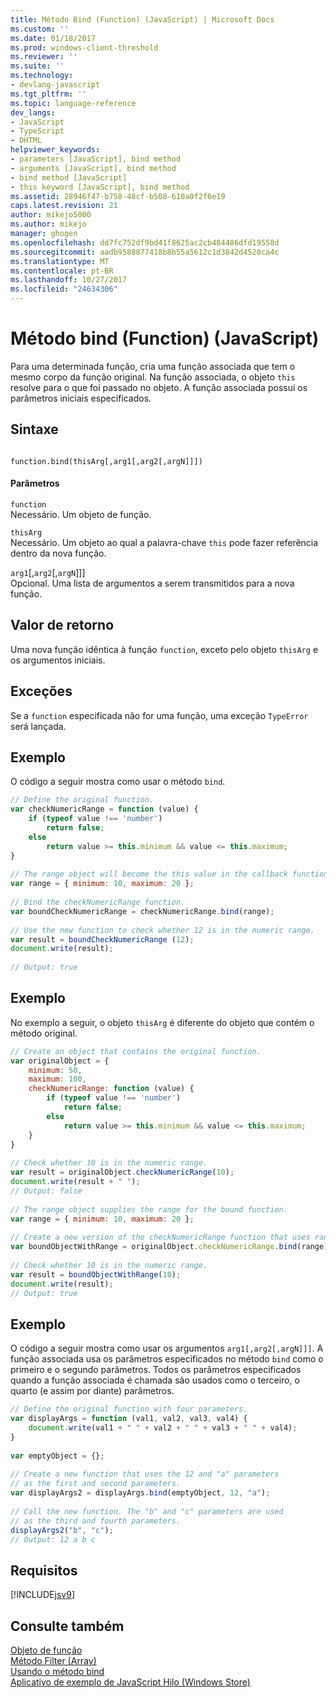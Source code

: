 ```yaml
---
title: Método Bind (Function) (JavaScript) | Microsoft Docs
ms.custom: ''
ms.date: 01/18/2017
ms.prod: windows-client-threshold
ms.reviewer: ''
ms.suite: ''
ms.technology:
- devlang-javascript
ms.tgt_pltfrm: ''
ms.topic: language-reference
dev_langs:
- JavaScript
- TypeScript
- DHTML
helpviewer_keywords:
- parameters [JavaScript], bind method
- arguments [JavaScript], bind method
- bind method [JavaScript]
- this keyword [JavaScript], bind method
ms.assetid: 28946f47-b758-48cf-b508-610a0f2f6e19
caps.latest.revision: 21
author: mikejo5000
ms.author: mikejo
manager: ghogen
ms.openlocfilehash: dd7fc752df9bd41f8625ac2cb484486dfd19558d
ms.sourcegitcommit: aadb9588877418b8b55a5612c1d3842d4520ca4c
ms.translationtype: MT
ms.contentlocale: pt-BR
ms.lasthandoff: 10/27/2017
ms.locfileid: "24634306"
---
```

# <a name="bind-method-function-javascript"></a>Método bind (Function) (JavaScript)
Para uma determinada função, cria uma função associada que tem o mesmo corpo da função original. Na função associada, o objeto `this` resolve para o que foi passado no objeto. A função associada possui os parâmetros iniciais especificados.  
  
## <a name="syntax"></a>Sintaxe  
  
```  
  
function.bind(thisArg[,arg1[,arg2[,argN]]])  
```  
  
#### <a name="parameters"></a>Parâmetros  
 `function`  
 Necessário. Um objeto de função.  
  
 `thisArg`  
 Necessário. Um objeto ao qual a palavra-chave `this` pode fazer referência dentro da nova função.  
  
 `arg1`[,`arg2`[,`argN`]]]  
 Opcional. Uma lista de argumentos a serem transmitidos para a nova função.  
  
## <a name="return-value"></a>Valor de retorno  
 Uma nova função idêntica à função `function`, exceto pelo objeto `thisArg` e os argumentos iniciais.  
  
## <a name="exceptions"></a>Exceções  
 Se a `function` especificada não for uma função, uma exceção `TypeError` será lançada.  
  
## <a name="example"></a>Exemplo  
 O código a seguir mostra como usar o método `bind`.  
  
```JavaScript  
// Define the original function.  
var checkNumericRange = function (value) {  
    if (typeof value !== 'number')  
        return false;  
    else  
        return value >= this.minimum && value <= this.maximum;  
}  
  
// The range object will become the this value in the callback function.  
var range = { minimum: 10, maximum: 20 };  
  
// Bind the checkNumericRange function.  
var boundCheckNumericRange = checkNumericRange.bind(range);  
  
// Use the new function to check whether 12 is in the numeric range.  
var result = boundCheckNumericRange (12);  
document.write(result);  
  
// Output: true  
```  
  
## <a name="example"></a>Exemplo  
 No exemplo a seguir, o objeto `thisArg` é diferente do objeto que contém o método original.  
  
```JavaScript  
// Create an object that contains the original function.  
var originalObject = {  
    minimum: 50,  
    maximum: 100,  
    checkNumericRange: function (value) {  
        if (typeof value !== 'number')  
            return false;  
        else  
            return value >= this.minimum && value <= this.maximum;  
    }  
}  
  
// Check whether 10 is in the numeric range.  
var result = originalObject.checkNumericRange(10);  
document.write(result + " ");  
// Output: false  
  
// The range object supplies the range for the bound function.  
var range = { minimum: 10, maximum: 20 };  
  
// Create a new version of the checkNumericRange function that uses range.  
var boundObjectWithRange = originalObject.checkNumericRange.bind(range);  
  
// Check whether 10 is in the numeric range.  
var result = boundObjectWithRange(10);  
document.write(result);  
// Output: true  
```  
  
## <a name="example"></a>Exemplo  
 O código a seguir mostra como usar os argumentos `arg1[,arg2[,argN]]]`. A função associada usa os parâmetros especificados no método `bind` como o primeiro e o segundo parâmetros. Todos os parâmetros especificados quando a função associada é chamada são usados como o terceiro, o quarto (e assim por diante) parâmetros.  
  
```JavaScript  
// Define the original function with four parameters.  
var displayArgs = function (val1, val2, val3, val4) {  
    document.write(val1 + " " + val2 + " " + val3 + " " + val4);  
}  
  
var emptyObject = {};  
  
// Create a new function that uses the 12 and "a" parameters  
// as the first and second parameters.  
var displayArgs2 = displayArgs.bind(emptyObject, 12, "a");  
  
// Call the new function. The "b" and "c" parameters are used  
// as the third and fourth parameters.  
displayArgs2("b", "c");  
// Output: 12 a b c   
```  
  
## <a name="requirements"></a>Requisitos  
 [!INCLUDE[jsv9](../../javascript/includes/jsv9-md.md)]  
  
## <a name="see-also"></a>Consulte também  
 [Objeto de função](../../javascript/reference/function-object-javascript.md)   
 [Método Filter (Array)](../../javascript/reference/filter-method-array-javascript.md)   
 [Usando o método bind](../../javascript/advanced/using-the-bind-method-javascript.md)   
 [Aplicativo de exemplo de JavaScript Hilo (Windows Store)](http://hilojs.codeplex.com/SourceControl/latest)